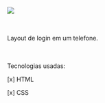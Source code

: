  
 
<img src="../login-layout/image.png"/><br><br><br>

Layout de login em um telefone. <br><br><br>


Tecnologias usadas:

[x] HTML

[x] CSS